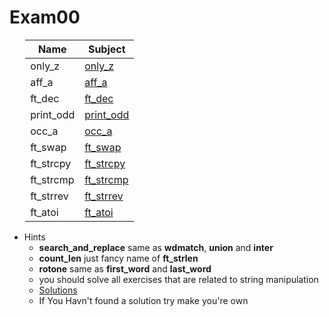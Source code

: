 # Exam00

<div style="margin-left: auto;
            margin-right: auto;
            width: 90%">

| Name | Subject |
| --- | --- |
| only_z    | [only_z](./Subjects/only_z.subject.txt)    |
| aff_a     | [aff_a](./Subjects/aff_a.subject.txt)     |
| ft_dec    | [ft_dec](./Subjects/ft_dec.subject.txt)    |
| print_odd | [print_odd](./Subjects/print_odd.subject.txt) |
| occ_a     | [occ_a](./Subjects/occ_a.subject.txt)     |
| ft_swap   | [ft_swap](./Subjects/ft_swap.subject.txt)   |
| ft_strcpy | [ft_strcpy](./Subjects/ft_strcpy.subject.txt) |
| ft_strcmp | [ft_strcmp](./Subjects/ft_strcmp.subject.txt) |
| ft_strrev | [ft_strrev](./Subjects/ft_strrev.subject.txt) |
| ft_atoi   | [ft_atoi](./Subjects/ft_atoi.subject.txt)   |

</div>

- Hints
    - **search_and_replace** same as **wdmatch**, **union** and **inter**
    - **count_len** just fancy name of **ft_strlen**
    - **rotone** same as **first_word** and **last_word**
    - you should solve all exercises that are related to string manipulation
    - [Solutions](http://nigal.freeshell.org/42/exam-solutions/)
    - If You Havn't found a solution try make you're own
